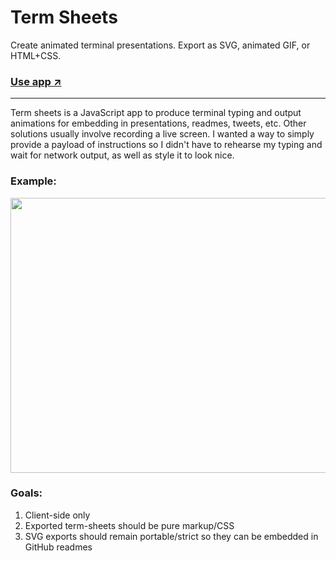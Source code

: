# Term Sheets

Create animated terminal presentations. Export as SVG, animated GIF, or HTML+CSS.

### [Use app ↗️](https://gpoitch.github.io/term-sheets)

---

Term sheets is a JavaScript app to produce terminal typing and output animations for embedding in presentations, readmes, tweets, etc. Other solutions usually involve recording a live screen. I wanted a way to simply provide a payload of instructions so I didn't have to rehearse my typing and wait for network output, as well as style it to look nice.

### Example:

<p align="center">
  <img width="700" height="440" src="https://imgix.bustle.com/uploads/image/2018/7/6/a48abe57-bd33-45a9-b7d0-2cad3ff97078-term-sheet-1530897650711.svg">
</p>

### Goals:

1.  Client-side only
2.  Exported term-sheets should be pure markup/CSS
3.  SVG exports should remain portable/strict so they can be embedded in GitHub readmes

